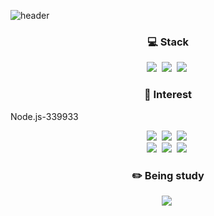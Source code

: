 ![header](https://capsule-render.vercel.app/api?type=slice&color=000000&height=300&text=jsryudev&fontSize=80&fontColor=ffffff&fontAlign=80&fontAlignY=20)

<h3 align="center">💻 Stack</h3>

<p align="center">
  <img src="https://img.shields.io/badge/iOS-000000?style=flat-square&logo=Swift&logoColor=white"/></a>&nbsp
  <img src="https://img.shields.io/badge/Swift-FA7343?style=flat-square&logo=Swift&logoColor=white"/></a>&nbsp
  <img src="https://img.shields.io/badge/ReactiveX-B7178C?style=flat-square&logo=ReactiveX&logoColor=white"/></a>&nbsp
</p>


<h3 align="center">🤩 Interest</h3>
Node.js-339933

<p align="center">
  <img src="https://img.shields.io/badge/Rust-000000?style=flat-square&logo=Rust&logoColor=white"/></a>&nbsp 
  <img src="https://img.shields.io/badge/TypeScript-3178C6?style=flat-square&logo=TypeScript&logoColor=white"/></a>&nbsp 
  <img src="https://img.shields.io/badge/Node.js-339933?style=flat-square&logo=Node.js&logoColor=white"/></a>&nbsp 
  <br>
  <img src="https://img.shields.io/badge/Deno-000000?style=flat-square&logo=Deno&logoColor=white"/></a>&nbsp 
  <img src="https://img.shields.io/badge/Roam Research-343A40?style=flat-square&logo=Roam-Research&logoColor=white"/></a>&nbsp
  <img src="https://img.shields.io/badge/Flutter-02569B?style=flat-square&logo=Flutter&logoColor=white"/></a>&nbsp
</p>


<h3 align="center">✏️ Being study</h3>

<p align="center">
  <img src="https://img.shields.io/badge/LLVM-262D3A?style=flat-square&logo=LLVM&logoColor=white"/></a>&nbsp 
</p>
